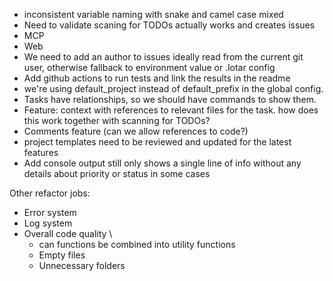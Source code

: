 - inconsistent variable naming with snake and camel case mixed
- Need to validate scaning for TODOs actually works and creates issues
- MCP
- Web
- We need to add an author to issues ideally read from the current git user, otherwise fallback to environment value or .lotar config
- Add github actions to run tests and link the results in the readme
- we're using default_project instead of default_prefix in the global config.
- Tasks have relationships, so we should have commands to show them.
- Feature: context with references to relevant files for the task. how does this work together with scanning for TODOs?
- Comments feature (can we allow references to code?)
- project templates need to be reviewed and updated for the latest features
- Add console output still only shows a single line of info without any details about priority or status in some cases

Other refactor jobs:
- Error system
- Log system
- Overall code quality \
    - can functions be combined into utility functions
    - Empty files
    - Unnecessary folders